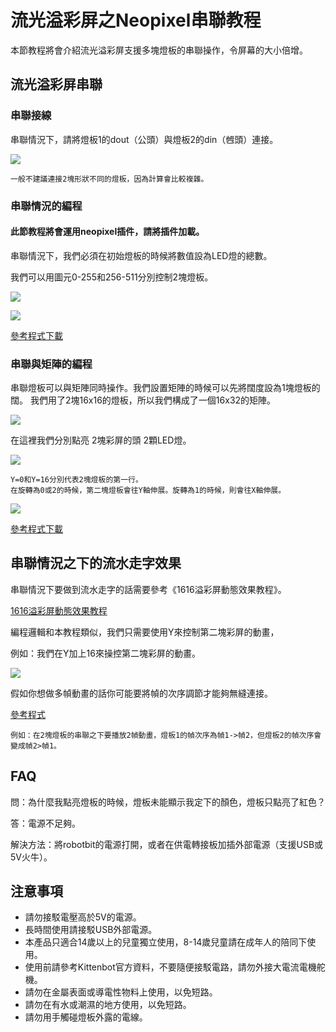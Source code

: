 # 流光溢彩屏之Neopixel串聯教程

本節教程將會介紹流光溢彩屏支援多塊燈板的串聯操作，令屏幕的大小倍增。

## 流光溢彩屏串聯

### 串聯接線

串聯情況下，請將燈板1的dout（公頭）與燈板2的din（乸頭）連接。

![](./LEDMatrixT3/123.jpg)

    一般不建議連接2塊形狀不同的燈板，因為計算會比較複雜。
    
### 串聯情況的編程

#### 此節教程將會運用neopixel插件，請將插件加載。

串聯情況下，我們必須在初始燈板的時候將數值設為LED燈的總數。

我們可以用圖元0-255和256-511分別控制2塊燈板。

![](./LEDMatrixT3/code2.png)

![](./LEDMatrixT3/daisymatrix.jpg)

[參考程式下載](https://bit.ly/LEDMatrixT3_06Hex)

### 串聯與矩陣的編程

串聯燈板可以與矩陣同時操作。我們設置矩陣的時候可以先將闊度設為1塊燈板的闊。
我們用了2塊16x16的燈板，所以我們構成了一個16x32的矩陣。

![](./LEDMatrixT3/text4180.png)

在這裡我們分別點亮 2塊彩屏的頭 2顆LED燈。

![](./LEDMatrixT3/code3.png)

    Y=0和Y=16分別代表2塊燈板的第一行。        
    在旋轉為0或2的時候，第二塊燈板會往Y軸伸展。旋轉為1的時候，則會往X軸伸展。

![](./LEDMatrixT3/daisychain.jpg)

[參考程式下載](https://bit.ly/LEDMatrixT3_07Hex)


## 串聯情況之下的流水走字效果

串聯情況下要做到流水走字的話需要參考《1616溢彩屏動態效果教程》。

[1616溢彩屏動態效果教程](./LEDMatrixNeoMatrix3.md)

編程邏輯和本教程類似，我們只需要使用Y來控制第二塊彩屏的動畫，

例如：我們在Y加上16來操控第二塊彩屏的動畫。

![](./LEDMatrixT3/offsetY.png)

假如你想做多幀動畫的話你可能要將幀的次序調節才能夠無縫連接。

[參考程式](https://bit.ly/LEDMatrixT4_03Hex)

    例如：在2塊燈板的串聯之下要播放2幀動畫，燈板1的幀次序為幀1->幀2，但燈板2的幀次序會變成幀2>幀1。

## FAQ

問：為什麼我點亮燈板的時候，燈板未能顯示我定下的顏色，燈板只點亮了紅色？

答：電源不足夠。

解決方法：將robotbit的電源打開，或者在供電轉接板加插外部電源（支援USB或5V火牛）。

## 注意事項
- 請勿接駁電壓高於5V的電源。
- 長時間使用請接駁USB外部電源。
- 本產品只適合14歲以上的兒童獨立使用，8-14歲兒童請在成年人的陪同下使用。
- 使用前請參考Kittenbot官方資料，不要隨便接駁電路，請勿外接大電流電機舵機。
- 請勿在金屬表面或導電性物料上使用，以免短路。
- 請勿在有水或潮濕的地方使用，以免短路。
- 請勿用手觸碰燈板外露的電線。

